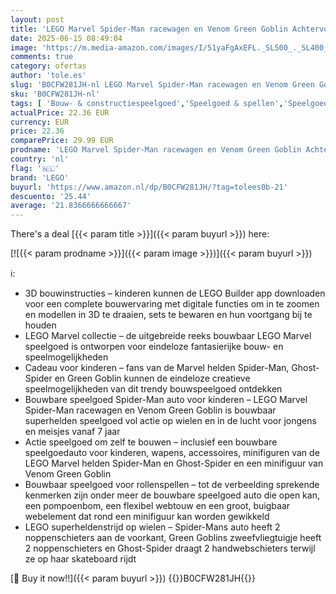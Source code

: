 ```yaml
---
layout: post
title: 'LEGO Marvel Spider-Man racewagen en Venom Green Goblin Achtervolging met Minifiguren van Superhelden en Bouwbaar Speelgoed Voertuig  Rollenspel Cadeau voor Jongens en Meisjes vanaf 7 Jaar 76279'
date: 2025-06-15 08:49:04
image: 'https://m.media-amazon.com/images/I/51yaFgAxEFL._SL500_._SL400_.jpg'
comments: true
category: ofertas
author: 'tole.es'
slug: 'B0CFW281JH-nl LEGO Marvel Spider-Man racewagen en Venom Green Goblin...'
sku: 'B0CFW281JH-nl'
tags: [ 'Bouw- & constructiespeelgoed','Speelgoed & spellen','Speelgoedbouwsets','lego','🇳🇱', ]
actualPrice: 22.36 EUR
currency: EUR
price: 22.36
comparePrice: 29.99 EUR
prodname: 'LEGO Marvel Spider-Man racewagen en Venom Green Goblin Achtervolging met Minifiguren van Superhelden en Bouwbaar Speelgoed Voertuig  Rollenspel Cadeau voor Jongens en Meisjes vanaf 7 Jaar 76279'
country: 'nl'
flag: '🇳🇱'
brand: 'LEGO'
buyurl: 'https://www.amazon.nl/dp/B0CFW281JH/?tag=tolees0b-21'
descuento: '25.44'
average: '21.8366666666667'
---
```


There's a deal [{{< param title >}}]({{< param buyurl >}})  here:

[![{{< param prodname >}}]({{< param image >}})]({{< param buyurl >}})

ℹ️:

- 3D bouwinstructies – kinderen kunnen de LEGO Builder app downloaden voor een complete bouwervaring met digitale functies om in te zoomen en modellen in 3D te draaien, sets te bewaren en hun voortgang bij te houden
- LEGO Marvel collectie – de uitgebreide reeks bouwbaar LEGO Marvel speelgoed is ontworpen voor eindeloze fantasierijke bouw- en speelmogelijkheden
- Cadeau voor kinderen – fans van de Marvel helden Spider-Man, Ghost-Spider en Green Goblin kunnen de eindeloze creatieve speelmogelijkheden van dit trendy bouwspeelgoed ontdekken
- Bouwbare speelgoed Spider-Man auto voor kinderen – LEGO Marvel Spider-Man racewagen en Venom Green Goblin is bouwbaar superhelden speelgoed vol actie op wielen en in de lucht voor jongens en meisjes vanaf 7 jaar
- Actie speelgoed om zelf te bouwen – inclusief een bouwbare speelgoedauto voor kinderen, wapens, accessoires, minifiguren van de LEGO Marvel helden Spider-Man en Ghost-Spider en een minifiguur van Venom Green Goblin
- Bouwbaar speelgoed voor rollenspellen – tot de verbeelding sprekende kenmerken zijn onder meer de bouwbare speelgoed auto die open kan, een pompoenbom, een flexibel webtouw en een groot, buigbaar webelement dat rond een minifiguur kan worden gewikkeld
- LEGO superheldenstrijd op wielen – Spider-Mans auto heeft 2 noppenschieters aan de voorkant, Green Goblins zweefvliegtuigje heeft 2 noppenschieters en Ghost-Spider draagt 2 handwebschieters terwijl ze op haar skateboard rijdt

[🛒 Buy it now!!]({{< param buyurl >}})
{{<world>}}B0CFW281JH{{</world>}}
